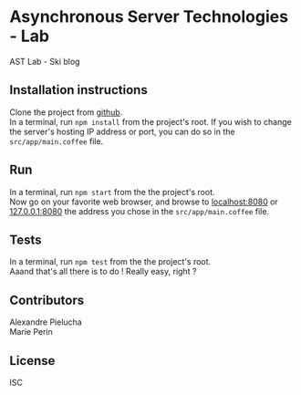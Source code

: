 # Asynchronous Server Technologies - Lab

AST Lab - Ski blog

## Installation instructions

Clone the project from [github](https://github.com/Riemannn/ast_lab).  
In a terminal, run `npm install` from the project's root.
If you wish to change the server's hosting IP address or port, you can do so in the `src/app/main.coffee` file.

## Run

In a terminal, run `npm start` from the the project's root.  
Now go on your favorite web browser, and browse to [localhost:8080](http://localhost:8080) or [127.0.0.1:8080](http://127.0.0.1:8080) the address you chose in the `src/app/main.coffee` file.

## Tests

In a terminal, run `npm test` from the the project's root.  
Aaand that's all there is to do ! Really easy, right ?

## Contributors

Alexandre Pielucha  
Marie Perin

## License

ISC

